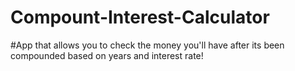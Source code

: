 # Compount-Interest-Calculator
#App that allows you to check the money you'll have after its been compounded based on years and interest rate!
